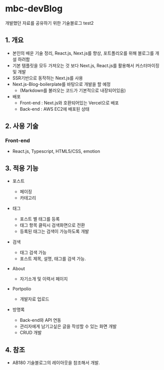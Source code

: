 # mbc-devBlog

개발했던 자료를 공유하기 위한 기술블로그 test2

## 1.	개요
-	본인의 배운 기술 정리, React.js, Next.js를 향상, 포트폴리오를 위해 블로그를 개설 하려함
-	기본 템플릿을 모두 가져오는 것 보다 Next.js, React.js를 활용해서 커스터마이징 및 개발
-	SSR기반으로 동작하는 Next.js를 사용 
-	Next.js-Blog-boilerplate를 바탕으로 개발을 할 예정
	- (Markdown를 불러오는 코드가 기본적으로 내장되어있음)
- 배포
	- Front-end : Next.js와 호환되어있는 Vercel으로 배포
	- Back-end : AWS EC2에 배포된 상태 

## 2.	사용 기술

### Front-end
- React.js, Typescript, HTML5/CSS, emotion

## 3.	적용 기능
-	포스트
	- 페이징
	- 카테고리
-	태그
	- 포스트 별 태그를 등록
	- 태그 항목 클릭시 검색화면으로 전환
	- 등록된 태그는 검색이 가능하도록 개발
-	검색
	- 태그 검색 가능
	- 포스트 제목, 설명, 태그를 검색 가능.
-	About
	- 자기소개 및 이력서 페이지
-	Portpolio
	- 개발자료 업로드

- 방명록
	- Back-end와 API 연동
	- 관리자에게 남기고싶은 글을 작성할 수 있는 화면 개발
	- CRUD 개발



## 4.	참조
-	AB180 기술블로그의 레이아웃을 참조해서 개발.
